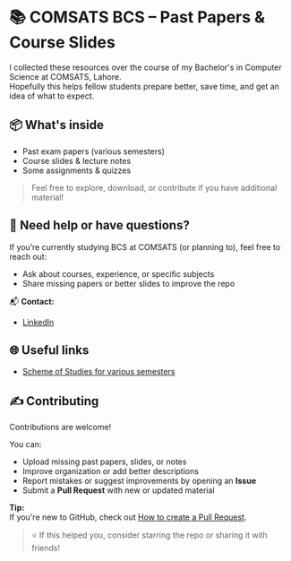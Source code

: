 # 📚 COMSATS BCS – Past Papers & Course Slides

I collected these resources over the course of my Bachelor's in Computer Science at COMSATS, Lahore.  
Hopefully this helps fellow students prepare better, save time, and get an idea of what to expect.

## 📦 What's inside
- Past exam papers (various semesters)
- Course slides & lecture notes
- Some assignments & quizzes

> Feel free to explore, download, or contribute if you have additional material!

## 🤝 Need help or have questions?
If you’re currently studying BCS at COMSATS (or planning to), feel free to reach out:
- Ask about courses, experience, or specific subjects
- Share missing papers or better slides to improve the repo
  
📬 **Contact:**  
- [LinkedIn](https://www.linkedin.com/in/muhammad-ali-0ab626258/)

## 🌐 Useful links
- [Scheme of Studies for various semesters](https://sites.google.com/cuilahore.edu.pk/batch-advisory)

## ✍️ Contributing

Contributions are welcome!

You can:
- Upload missing past papers, slides, or notes
- Improve organization or add better descriptions
- Report mistakes or suggest improvements by opening an **Issue**
- Submit a **Pull Request** with new or updated material

**Tip:**  
If you're new to GitHub, check out [How to create a Pull Request](https://opensource.guide/how-to-contribute/#opening-a-pull-request).



> ⭐ If this helped you, consider starring the repo or sharing it with friends!

